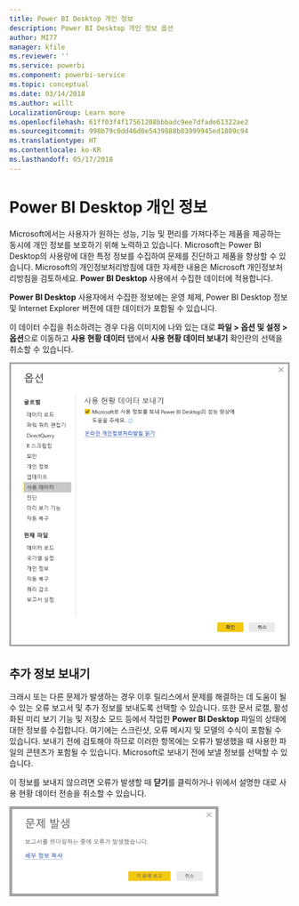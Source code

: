 ```yaml
---
title: Power BI Desktop 개인 정보
description: Power BI Desktop 개인 정보 옵션
author: MI77
manager: kfile
ms.reviewer: ''
ms.service: powerbi
ms.component: powerbi-service
ms.topic: conceptual
ms.date: 03/14/2018
ms.author: willt
LocalizationGroup: Learn more
ms.openlocfilehash: 61ff03f4f17561208bbbadc9ee7dfade61322ae2
ms.sourcegitcommit: 998b79c0dd46d0e5439888b83999945ed1809c94
ms.translationtype: HT
ms.contentlocale: ko-KR
ms.lasthandoff: 05/17/2018
---
```

# <a name="power-bi-desktop-privacy"></a>Power BI Desktop 개인 정보

Microsoft에서는 사용자가 원하는 성능, 기능 및 편리를 가져다주는 제품을 제공하는 동시에 개인 정보를 보호하기 위해 노력하고 있습니다. Microsoft는 Power BI Desktop의 사용량에 대한 특정 정보를 수집하여 문제를 진단하고 제품을 향상할 수 있습니다. Microsoft의 개인정보처리방침에 대한 자세한 내용은 Microsoft 개인정보처리방침을 검토하세요. **Power BI Desktop** 사용에서 수집한 데이터에 적용합니다.
 
**Power BI Desktop** 사용자에서 수집한 정보에는 운영 체제, Power BI Desktop 정보 및 Internet Explorer 버전에 대한 데이터가 포함될 수 있습니다. 
 
이 데이터 수집을 취소하려는 경우 다음 이미지에 나와 있는 대로 **파일 > 옵션 및 설정 > 옵션**으로 이동하고 **사용 현황 데이터** 탭에서 **사용 현황 데이터 보내기** 확인란의 선택을 취소할 수 있습니다.

![사용 현황 데이터 보내기의 옵션 설정](media/desktop-privacy/privacy_01.png)

## <a name="sending-additional-information"></a>추가 정보 보내기

크래시 또는 다른 문제가 발생하는 경우 이후 릴리스에서 문제를 해결하는 데 도움이 될 수 있는 오류 보고서 및 추가 정보를 보내도록 선택할 수 있습니다. 또한 문서 로캘, 활성화된 미리 보기 기능 및 저장소 모드 등에서 작업한 **Power BI Desktop** 파일의 상태에 대한 정보를 수집합니다. 여기에는 스크린샷, 오류 메시지 및 모델의 수식이 포함될 수 있습니다. 보내기 전에 검토해야 하므로 이러한 항목에는 오류가 발생했을 때 사용한 파일의 콘텐츠가 포함될 수 있습니다. Microsoft로 보내기 전에 보낼 정보를 선택할 수 있습니다.  
 
이 정보를 보내지 않으려면 오류가 발생할 때 **닫기**를 클릭하거나 위에서 설명한 대로 사용 현황 데이터 전송을 취소할 수 있습니다. 

![크래시 대화 상자](media/desktop-privacy/privacy_02.png)
